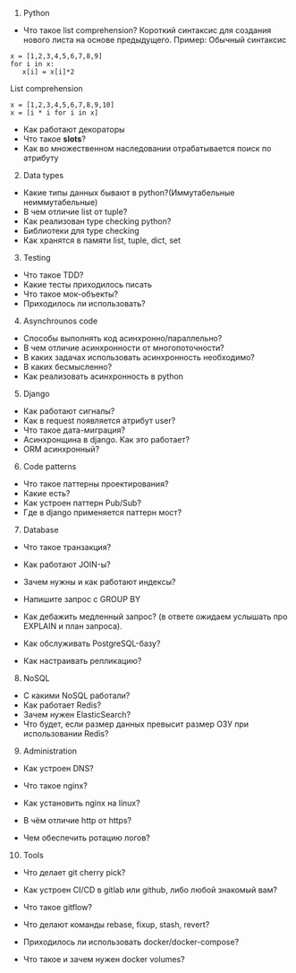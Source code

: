 1. Python

* Что такое list comprehension?
Короткий синтаксис для создания нового листа на основе предыдущего.
Пример:
Обычный синтаксис
```
x = [1,2,3,4,5,6,7,8,9]
for i in x:
   x[i] = x[i]*2
```
List comprehension
```
x = [1,2,3,4,5,6,7,8,9,10]
x = [i * i for i in x]
```
* Как работают декораторы
* Что такое __slots__?
* Как во множественном наследовании отрабатывается поиск по атрибуту

2. Data types

* Какие типы данных бывают в python?(Иммутабельные неиммутабельные)
* В чем отличие list от tuple?
* Как реализован type checking python?
* Библиотеки для type checking
* Как хранятся в памяти list, tuple, dict, set

3. Testing

* Что такое TDD?
* Какие тесты приходилось писать
* Что такое мок-объекты?
* Приходилось ли использовать?

4. Asynchrounos code

* Способы выполнять код асинхронно/параллельно?
* В чем отличие асинхронности от многопоточности?
* В каких задачах использовать асинхронность необходимо?
* В каких бесмысленно?
* Как реализовать асинхронность в python

5. Django

* Как работают сигналы?
* Как в request появляется атрибут user?
* Что такое дата-миграция?
* Асинхронщина в django. Как это работает?
* ORM асинхронный?

6. Code patterns

* Что такое паттерны проектирования?
* Какие есть?
* Как устроен паттерн Pub/Sub?
* Где в django применяется паттерн мост?

7. Database

* Что такое транзакция? 
* Как работают JOIN-ы? 
* Зачем нужны и как работают индексы? 
* Напишите запрос с GROUP BY

* Как дебажить медленный запрос? (в ответе ожидаем услышать про EXPLAIN и план запроса). 
* Как обслуживать PostgreSQL-базу? 
* Как настраивать репликацию?

8. NoSQL

* С какими NoSQL работали?
* Как работает Redis?
* Зачем нужен ElasticSearch?
* Что будет, если размер данных превысит размер ОЗУ при использовании Redis?

9. Administration
* Как устроен DNS? 
* Что такое nginx? 
* Как установить nginx на linux?

* В чём отличие http от https?
* Чем обеспечить ротацию логов?

10. Tools

* Что делает git cherry pick?
* Как устроен CI/CD в gitlab или github, либо любой знакомый вам? 
* Что такое gitflow? 
* Что делают команды rebase, fixup, stash, revert?

* Приходилось ли использовать docker/docker-compose?	
* Что такое и зачем нужен docker volumes?
